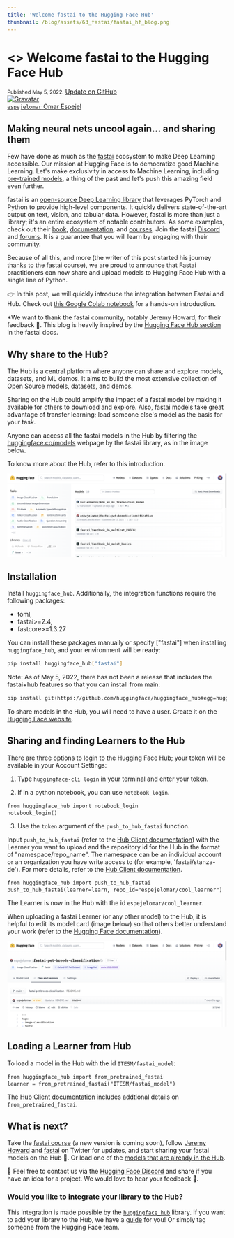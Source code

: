 ```yaml
---
title: 'Welcome fastai to the Hugging Face Hub'
thumbnail: /blog/assets/63_fastai/fastai_hf_blog.png
---
```


<h1><>
    Welcome fastai to the Hugging Face Hub
</h1>

<div class="blog-metadata">
    <small>Published May 5, 2022.</small>
    <a target="_blank" class="btn no-underline text-sm mb-5 font-sans" href="https://github.com/huggingface/blog/blob/main/fastai.md">
        Update on GitHub
    </a>
</div>

<div class="author-card">
    <a href="/espejelomar"> 
        <img class="avatar avatar-user" src="https://bafybeidj6oxo7zm5pejnc2iezy24npw4qbt2jgpo4n6igt7oykc7rbvcxi.ipfs.dweb.link/omar_picture.png" title="Gravatar">
        <div class="bfc">
            <code>espejelomar</code>
            <span class="fullname">Omar Espejel</span>
        </div>
    </a>
</div>

## Making neural nets uncool again... and sharing them

Few have done as much as the [fastai](https://www.fast.ai/) ecosystem to make Deep Learning accessible. Our mission at Hugging Face is to democratize good Machine Learning. Let's make exclusivity in access to Machine Learning, including [pre-trained models](https://huggingface.co/models), a thing of the past and let's push this amazing field even further.

fastai is an [open-source Deep Learning library](https://github.com/fastai/fastai) that leverages PyTorch and Python to provide high-level components. It quickly delivers state-of-the-art output on text, vision, and tabular data. However, fastai is more than just a library; it's an entire ecosystem of notable contributors. As some examples, check out their [book](https://github.com/fastai/fastbook), [documentation](https://docs.fast.ai/), and [courses](https://course.fast.ai/). Join the fastai [Discord](https://discord.com/invite/YKrxeNn) and [forums](https://forums.fast.ai/). It is a guarantee that you will learn by engaging with their community.

Because of all this, and more (the writer of this post started his journey thanks to the fastai course), we are proud to announce that Fastai practitioners can now share and upload models to Hugging Face Hub with a single line of Python.

 👉 In this post, we will quickly introduce the integration between Fastai and Hub. Check out [this Google Colab notebook](https://colab.research.google.com/gist/omarespejel/9ba054ce74c7a4d4408085b611124bdf) for a hands-on introduction.

*We want to thank the fastai community, notably Jeremy Howard, for their feedback 🤗. This blog is heavily inspired by the [Hugging Face Hub section](https://docs.fast.ai/huggingface.html) in the fastai docs.


## Why share to the Hub?

The Hub is a central platform where anyone can share and explore models, datasets, and ML demos. It aims to build the most extensive collection of Open Source models, datasets, and demos.

Sharing on the Hub could amplify the impact of a fastai model by making it available for others to download and explore. Also, fastai models take great advantage of transfer learning; load someone else's model as the basis for your task.

Anyone can access all the fastai models in the Hub by filtering the [huggingface.co/models](https://huggingface.co/models?library=fastai&sort=downloads) webpage by the fastai library, as in the image below.

To know more about the Hub, refer to this introduction.

![Fastai Models in the Hub](assets/63_fastai/hf_hub_fastai.png)


## Installation

Install `huggingface_hub`. Additionally, the integration functions require the following packages:

- toml,
- fastai>=2.4,
- fastcore>=1.3.27

You can install these packages manually or specify ["fastai"] when installing `huggingface_hub`, and your environment will be ready:

```bash
pip install huggingface_hub["fastai"]
```

Note: As of May 5, 2022, there has not been a release that includes the fastai+hub features so that you can install from main:

```bash
pip install git+https://github.com/huggingface/huggingface_hub#egg=huggingface-hub["fastai"]
```
To share models in the Hub, you will need to have a user. Create it on the [Hugging Face website](https://huggingface.co/).

## Sharing and finding Learners to the Hub

There are three options to login to the Hugging Face Hub; your token will be available in your Account Settings:
1. Type `huggingface-cli login` in your terminal and enter your token.

2. If in a python notebook, you can use `notebook_login`.

```
from huggingface_hub import notebook_login
notebook_login()
```

3. Use the `token` argument of the `push_to_hub_fastai` function.

Input `push_to_hub_fastai` (refer to the [Hub Client documentation](https://huggingface.co/docs/huggingface_hub/main/en/package_reference/mixins#huggingface_hub.push_to_hub_fastai)) with the Learner you want to upload and the repository id for the Hub in the format of "namespace/repo_name". The namespace can be an individual account or an organization you have write access to (for example, 'fastai/stanza-de'). For more details, refer to the [Hub Client documentation](https://huggingface.co/docs/huggingface_hub/main/en/package_reference/mixins#huggingface_hub.push_to_hub_fastai).

```
from huggingface_hub import push_to_hub_fastai
push_to_hub_fastai(learner=learn, repo_id="espejelomar/cool_learner")
```

The Learner is now in the Hub with the id `espejelomar/cool_learner`.

When uploading a fastai Learner (or any other model) to the Hub, it is helpful to edit its model card (image below) so that others better understand your work (refer to the [Hugging Face documentation](https://huggingface.co/docs/hub/model-repos#what-are-model-cards-and-why-are-they-useful)).

![Fastai Model Card](assets/63_fastai/hf_model_card.png)

## Loading a Learner from Hub

To load a model in the Hub with the id `ITESM/fastai_model`:

```
from huggingface_hub import from_pretrained_fastai
learner = from_pretrained_fastai("ITESM/fastai_model")
```

The [Hub Client documentation](https://huggingface.co/docs/huggingface_hub/main/en/package_reference/mixins#huggingface_hub.from_pretrained_fastai) includes addtional details on `from_pretrained_fastai`.


## What is next?

Take the [fastai course](https://course.fast.ai/) (a new version is coming soon), follow [Jeremy Howard](https://twitter.com/jeremyphoward?ref_src=twsrc%5Egoogle%7Ctwcamp%5Eserp%7Ctwgr%5Eauthor) and [fastai](https://twitter.com/FastDotAI) on Twitter for updates, and start sharing your fastai models on the Hub 🤗. Or load one of the [models that are already in the Hub](https://huggingface.co/models?library=fastai&sort=downloads).

📧 Feel free to contact us via the [Hugging Face Discord](https://discord.gg/YRAq8fMnUG) and share if you have an idea for a project. We would love to hear your feedback 💖.


### Would you like to integrate your library to the Hub?

This integration is made possible by the [`huggingface_hub`](https://github.com/huggingface/huggingface_hub) library. If you want to add your library to the Hub, we have a [guide](https://huggingface.co/docs/hub/adding-a-library) for you! Or simply tag someone from the Hugging Face team.
